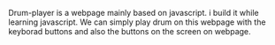 Drum-player is a webpage mainly based on javascript. i build it while learning javascript.
We can simply play drum on this webpage with the keyborad buttons and also the buttons on the screen on webpage.
